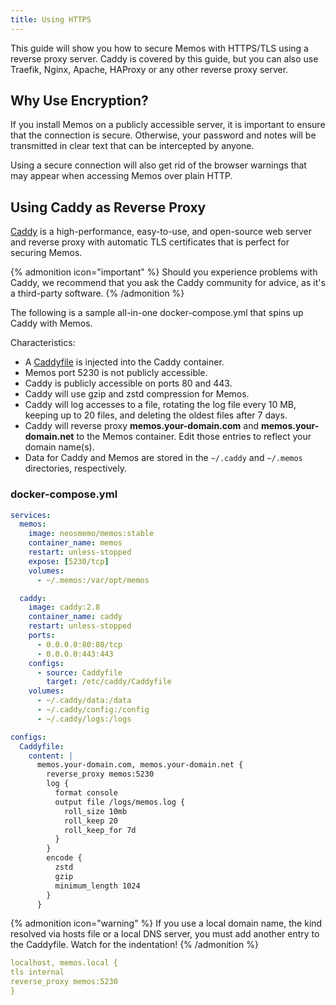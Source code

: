 ```yaml
---
title: Using HTTPS
---
```


This guide will show you how to secure Memos with HTTPS/TLS using a reverse proxy server. Caddy is covered by this guide, but you can also use Traefik, Nginx, Apache, HAProxy or any other reverse proxy server.

## Why Use Encryption?

If you install Memos on a publicly accessible server, it is important to ensure that the connection is secure. Otherwise, your password and notes will be transmitted in clear text that can be intercepted by anyone.

Using a secure connection will also get rid of the browser warnings that may appear when accessing Memos over plain HTTP.

## Using Caddy as Reverse Proxy

[Caddy](https://caddyserver.com) is a high-performance, easy-to-use, and open-source web server and reverse proxy with automatic TLS certificates that is perfect for securing Memos.

{% admonition icon="important" %}
Should you experience problems with Caddy, we recommend that you ask the Caddy community for advice, as it's a third-party software.
{% /admonition %}

The following is a sample all-in-one docker-compose.yml that spins up Caddy with Memos.

Characteristics:

- A [Caddyfile](https://caddyserver.com/docs/caddyfile) is injected into the Caddy container.
- Memos port 5230 is not publicly accessible.
- Caddy is publicly accessible on ports 80 and 443.
- Caddy will use gzip and zstd compression for Memos.
- Caddy will log accesses to a file, rotating the log file every 10 MB, keeping up to 20 files, and deleting the oldest files after 7 days.
- Caddy will reverse proxy **memos.your-domain.com** and **memos.your-domain.net** to the Memos container. Edit those entries to reflect your domain name(s).
- Data for Caddy and Memos are stored in the `~/.caddy` and `~/.memos` directories, respectively.

### docker-compose.yml

```yaml
services:
  memos:
    image: neosmemo/memos:stable
    container_name: memos
    restart: unless-stopped
    expose: [5230/tcp]
    volumes:
      - ~/.memos:/var/opt/memos

  caddy:
    image: caddy:2.8
    container_name: caddy
    restart: unless-stopped
    ports:
      - 0.0.0.0:80:80/tcp
      - 0.0.0.0:443:443
    configs:
      - source: Caddyfile
        target: /etc/caddy/Caddyfile
    volumes:
      - ~/.caddy/data:/data
      - ~/.caddy/config:/config
      - ~/.caddy/logs:/logs

configs:
  Caddyfile:
    content: |
      memos.your-domain.com, memos.your-domain.net {
        reverse_proxy memos:5230
        log {
          format console
          output file /logs/memos.log {
            roll_size 10mb
            roll_keep 20
            roll_keep_for 7d
          }
        }
        encode {
          zstd
          gzip
          minimum_length 1024
        }
      }
```

{% admonition icon="warning" %}
If you use a local domain name, the kind resolved via hosts file or a local DNS server, you must add another entry to the Caddyfile. Watch for the indentation!
{% /admonition %}

```yaml
localhost, memos.local {
tls internal
reverse_proxy memos:5230
}
```
